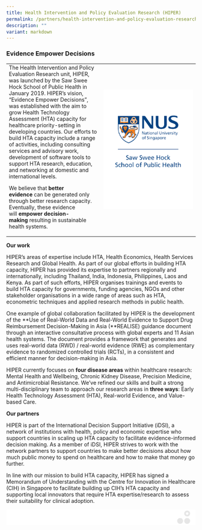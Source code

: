 ```yaml
---
title: Health Intervention and Policy Evaluation Research (HIPER)
permalink: /partners/health-intervention-and-policy-evaluation-research-hiper/
description: ""
variant: markdown
---
```

### Evidence Empower Decisions


<table>
	<tbody>
		<tr>
			<td style="width:50%">
The Health Intervention and Policy Evaluation Research unit, HIPER, was launched by the Saw Swee Hock School of Public Health in January 2019. HIPER’s vision, “Evidence Empower Decisions”, was established with the aim to grow Health Technology Assessment (HTA) capacity for healthcare priority-setting in developing countries. Our efforts to build HTA capacity include a range of activities, including consulting services and advisory work, development of software tools to support HTA research, education, and networking at domestic and international levels.

We believe that&nbsp;**better evidence**&nbsp;can be generated only through better research capacity. Eventually, these evidence will&nbsp;**empower decision-making**&nbsp;resulting in sustainable health systems.
							</td>
			<td style="width:50%">
				<img src="/images/Collaborate/Partners/sawsweehockschoolofpublichealth_v_no-background.png">
			</td>
			</tr></tbody></table>

**Our work**

HIPER’s areas of expertise include HTA, Health Economics, Health Services Research and Global Health. As part of our global efforts in building HTA capacity, HIPER has provided its expertise to partners regionally and internationally, including Thailand, India, Indonesia, Philippines, Laos and Kenya. As part of such efforts, HIPER organises trainings and events to build HTA capacity for governments, funding agencies, NGOs and other stakeholder organisations in a wide range of areas such as HTA, econometric techniques and applied research methods in public health.

One example of global collaboration facilitated by HIPER is the development of the&nbsp;**Use of Real-World Data and Real-World Evidence to Support Drug Reimbursement Decision-Making in Asia&nbsp;(**REALISE) guidance document through an interactive consultative process with global experts and 11 Asian health systems. The document provides a framework that generates and uses real-world data (RWD) / real-world evidence (RWE) as complementary evidence to randomized controlled trials (RCTs), in a consistent and efficient manner for decision-making in Asia.

HIPER currently focuses on&nbsp;**four disease areas**&nbsp;within healthcare research: Mental Health and Wellbeing, Chronic Kidney Disease, Precision Medicine, and Antimicrobial Resistance. We’ve refined our skills and built a strong multi-disciplinary team to approach our research areas in&nbsp;**three ways**: Early Health Technology Assessment (HTA), Real-world Evidence, and Value-based Care.

**Our partners**

HIPER is part of the International Decision Support Initiative (iDSI), a network of institutions with health, policy and economic expertise who support countries in scaling up HTA capacity to facilitate evidence-informed decision making. As a member of iDSI, HIPER strives to work with the network partners to support countries to make better decisions about how much public money to spend on healthcare and how to make that money go further.

In line with our mission to build HTA capacity, HIPER has signed a Memorandum of Understanding with the Centre for Innovation in Healthcare (CIH) in Singapore to facilitate building up CIH’s HTA capacity and supporting local innovators that require HTA expertise/research to assess their suitability for clinical adoption.

![](/images/Banners/banners_page%20footer%203%20-%20grey.png)
